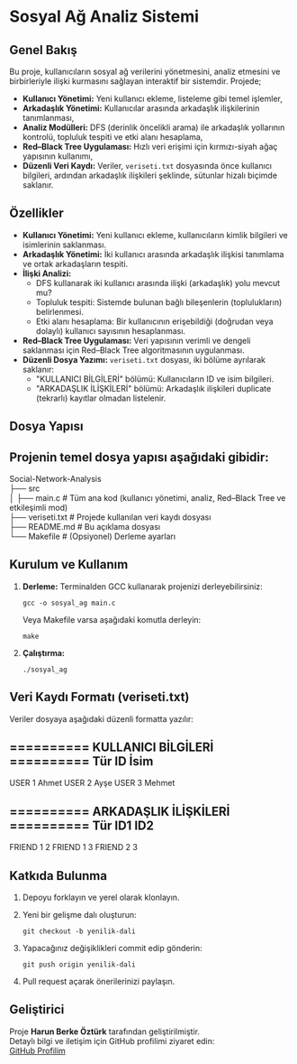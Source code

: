 # Sosyal Ağ Analiz Sistemi

## Genel Bakış
Bu proje, kullanıcıların sosyal ağ verilerini yönetmesini, analiz etmesini ve birbirleriyle ilişki kurmasını sağlayan interaktif bir sistemdir. Projede;
- **Kullanıcı Yönetimi:** Yeni kullanıcı ekleme, listeleme gibi temel işlemler,
- **Arkadaşlık Yönetimi:** Kullanıcılar arasında arkadaşlık ilişkilerinin tanımlanması,
- **Analiz Modülleri:** DFS (derinlik öncelikli arama) ile arkadaşlık yollarının kontrolü, topluluk tespiti ve etki alanı hesaplama,
- **Red–Black Tree Uygulaması:** Hızlı veri erişimi için kırmızı-siyah ağaç yapısının kullanımı,
- **Düzenli Veri Kaydı:** Veriler, `veriseti.txt` dosyasında önce kullanıcı bilgileri, ardından arkadaşlık ilişkileri şeklinde, sütunlar hizalı biçimde saklanır.

## Özellikler
- **Kullanıcı Yönetimi:** Yeni kullanıcı ekleme, kullanıcıların kimlik bilgileri ve isimlerinin saklanması.
- **Arkadaşlık Yönetimi:** İki kullanıcı arasında arkadaşlık ilişkisi tanımlama ve ortak arkadaşların tespiti.
- **İlişki Analizi:**
  - DFS kullanarak iki kullanıcı arasında ilişki (arkadaşlık) yolu mevcut mu?
  - Topluluk tespiti: Sistemde bulunan bağlı bileşenlerin (toplulukların) belirlenmesi.
  - Etki alanı hesaplama: Bir kullanıcının erişebildiği (doğrudan veya dolaylı) kullanıcı sayısının hesaplanması.
- **Red–Black Tree Uygulaması:** Veri yapısının verimli ve dengeli saklanması için Red–Black Tree algoritmasının uygulanması.
- **Düzenli Dosya Yazımı:** `veriseti.txt` dosyası, iki bölüme ayrılarak saklanır:
  - "KULLANICI BİLGİLERİ" bölümü: Kullanıcıların ID ve isim bilgileri.
  - "ARKADAŞLIK İLİŞKİLERİ" bölümü: Arkadaşlık ilişkileri duplicate (tekrarlı) kayıtlar olmadan listelenir.

## Dosya Yapısı
Projenin temel dosya yapısı aşağıdaki gibidir:
------------------------------------------------
Social-Network-Analysis  
├── src  
│   ├── main.c           # Tüm ana kod (kullanıcı yönetimi, analiz, Red–Black Tree ve etkileşimli mod)  
├── veriseti.txt         # Projede kullanılan veri kaydı dosyası  
├── README.md            # Bu açıklama dosyası  
└── Makefile             # (Opsiyonel) Derleme ayarları

## Kurulum ve Kullanım
1. **Derleme:**
   Terminalden GCC kullanarak projenizi derleyebilirsiniz:
   
       gcc -o sosyal_ag main.c

   Veya Makefile varsa aşağıdaki komutla derleyin:
   
       make

2. **Çalıştırma:**
   
       ./sosyal_ag

## Veri Kaydı Formatı (veriseti.txt)
Veriler dosyaya aşağıdaki düzenli formatta yazılır:

========== KULLANICI BİLGİLERİ ==========
Tür        ID    İsim
-----------------------------------------
USER       1     Ahmet
USER       2     Ayşe
USER       3     Mehmet

========== ARKADAŞLIK İLİŞKİLERİ ==========
Tür        ID1   ID2
-----------------------------------------
FRIEND     1     2
FRIEND     1     3
FRIEND     2     3

## Katkıda Bulunma
1. Depoyu forklayın ve yerel olarak klonlayın.  
2. Yeni bir gelişme dalı oluşturun:
   
       git checkout -b yenilik-dali

3. Yapacağınız değişiklikleri commit edip gönderin:
   
       git push origin yenilik-dali

4. Pull request açarak önerilerinizi paylaşın.



## Geliştirici
Proje **Harun Berke Öztürk** tarafından geliştirilmiştir.  
Detaylı bilgi ve iletişim için GitHub profilimi ziyaret edin:  
[GitHub Profilim](https://github.com/Suylakan)
